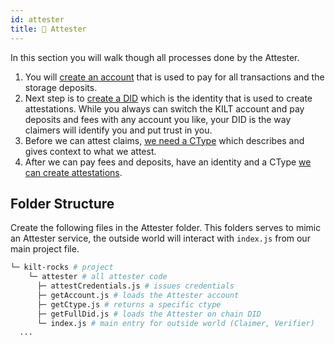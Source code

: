 ```yaml
---
id: attester
title: 🏢 Attester
---
```


In this section you will walk though all processes done by the <span class="label-role attester">Attester</span>.

1. You will [create an account](./account) that is used to pay for all transactions and the storage deposits.
2. Next step is to [create a DID](./did) which is the identity that is used to create attestations.
   While you always can switch the KILT account and pay deposits and fees with any account you like, your DID is the way claimers will identify you and put trust in you.
3. Before we can attest claims, [we need a CType](./ctype) which describes and gives context to what we attest.
4. After we can pay fees and deposits, have an identity and a CType [we can create attestations](./attestation).

## Folder Structure

Create the following files in the <span class="label-role attester">Attester</span> folder.
This folders serves to mimic an <span class="label-role attester">Attester</span> service, the
outside world will interact with `index.js` from our main project file.

```bash
└─ kilt-rocks # project
    └─ attester # all attester code
      ├─ attestCredentials.js # issues credentials
      ├─ getAccount.js # loads the Attester account
      ├─ getCtype.js # returns a specific ctype
      ├─ getFullDid.js # loads the Attester on chain DID
      └─ index.js # main entry for outside world (Claimer, Verifier)
  ...
```
